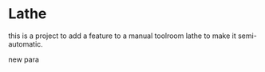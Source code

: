 # Lathe
this is a project to add a feature to a manual toolroom lathe to make it semi-automatic.
<p>new para</p>
